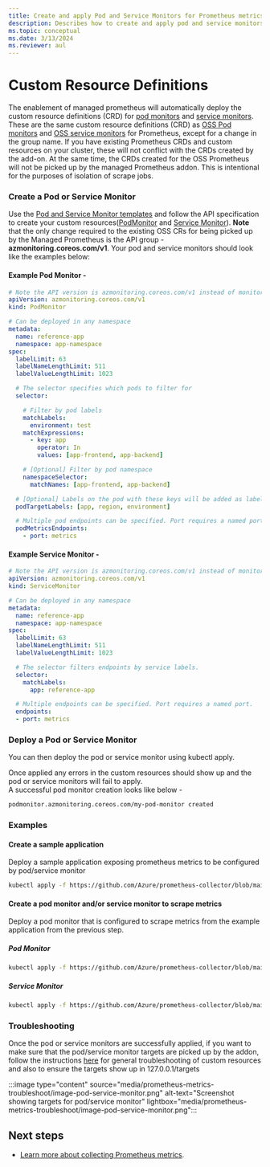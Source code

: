 ```yaml
---
title: Create and apply Pod and Service Monitors for Prometheus metrics in Azure Monitor
description: Describes how to create and apply pod and service monitors to scrape Prometheus metrics in Azure Monitor to Kubernetes cluster.
ms.topic: conceptual
ms.date: 3/13/2024
ms.reviewer: aul
---
```

# Custom Resource Definitions
The enablement of managed prometheus will automatically deploy the custom resource definitions (CRD) for [pod monitors](https://github.com/Azure/prometheus-collector/blob/main/otelcollector/deploy/addon-chart/azure-monitor-metrics-addon/templates/ama-metrics-podmonitor-crd.yaml) and [service monitors](https://github.com/Azure/prometheus-collector/blob/main/otelcollector/deploy/addon-chart/azure-monitor-metrics-addon/templates/ama-metrics-servicemonitor-crd.yaml). These are the same custom resource definitions (CRD) as [OSS Pod monitors](https://github.com/prometheus-operator/prometheus-operator/blob/main/Documentation/api.md#monitoring.coreos.com/v1.PodMonitor) and [OSS service monitors](https://github.com/prometheus-operator/prometheus-operator/blob/main/Documentation/api.md#monitoring.coreos.com/v1.ServiceMonitor) for Prometheus, except for a change in the group name. If you have existing Prometheus CRDs and custom resources on your cluster, these will not conflict with the CRDs created by the add-on. At the same time, the CRDs created for the OSS Prometheus will not be picked up by the managed Prometheus addon. This is intentional for the purposes of isolation of scrape jobs.

### Create a Pod or Service Monitor
Use the [Pod and Service Monitor templates](https://github.com/Azure/prometheus-collector/tree/main/otelcollector/customresources) and follow the API specification to create your custom resources([PodMonitor](https://github.com/prometheus-operator/prometheus-operator/blob/main/Documentation/api.md#podmonitor) and [Service Monitor](https://github.com/prometheus-operator/prometheus-operator/blob/main/Documentation/api.md#monitoring.coreos.com/v1.ServiceMonitor)). **Note** that the only change required to the existing OSS CRs for being picked up by the Managed Prometheus is the API group - **azmonitoring.coreos.com/v1**.
Your pod and service monitors should look like the examples below:

#### Example Pod Monitor -

```yaml
# Note the API version is azmonitoring.coreos.com/v1 instead of monitoring.coreos.com/v1
apiVersion: azmonitoring.coreos.com/v1
kind: PodMonitor

# Can be deployed in any namespace
metadata:
  name: reference-app
  namespace: app-namespace
spec:
  labelLimit: 63
  labelNameLengthLimit: 511
  labelValueLengthLimit: 1023

  # The selector specifies which pods to filter for
  selector:

    # Filter by pod labels
    matchLabels:
      environment: test
    matchExpressions:
      - key: app
        operator: In
        values: [app-frontend, app-backend]

    # [Optional] Filter by pod namespace
    namespaceSelector:
      matchNames: [app-frontend, app-backend]

  # [Optional] Labels on the pod with these keys will be added as labels to each metric scraped
  podTargetLabels: [app, region, environment]

  # Multiple pod endpoints can be specified. Port requires a named port.
  podMetricsEndpoints:
    - port: metrics
```
#### Example Service Monitor - 
```yaml
# Note the API version is azmonitoring.coreos.com/v1 instead of monitoring.coreos.com/v1
apiVersion: azmonitoring.coreos.com/v1
kind: ServiceMonitor

# Can be deployed in any namespace
metadata:
  name: reference-app
  namespace: app-namespace
spec:
  labelLimit: 63
  labelNameLengthLimit: 511
  labelValueLengthLimit: 1023

  # The selector filters endpoints by service labels.
  selector:
    matchLabels:
      app: reference-app

  # Multiple endpoints can be specified. Port requires a named port.
  endpoints:
  - port: metrics
```

### Deploy a Pod or Service Monitor
You can then deploy the pod or service monitor using kubectl apply.


Once applied any errors in the custom resources should show up and the pod or service monitors will fail to apply.  
A successful pod monitor creation looks like below - 
```bash
podmonitor.azmonitoring.coreos.com/my-pod-monitor created
```

### Examples
#### Create a sample application
Deploy a sample application exposing prometheus metrics to be configured by pod/service monitor

```bash
kubectl apply -f https://github.com/Azure/prometheus-collector/blob/main/internal/referenceapp/prometheus-reference-app.yaml
```

#### Create a pod monitor and/or service monitor to scrape metrics 
Deploy a pod monitor that is configured to scrape metrics from the example application from the previous step.

##### Pod Monitor
```bash
kubectl apply -f https://github.com/Azure/prometheus-collector/blob/main/otelcollector/deploy/example-custom-resources/pod-monitor/pod-monitor-reference-app.yaml
```

##### Service Monitor
```bash
kubectl apply -f https://github.com/Azure/prometheus-collector/blob/main/otelcollector/deploy/example-custom-resources/service-monitor/service-monitor-reference-app.yaml
```

### Troubleshooting
Once the pod or service monitors are successfully applied, if you want to make sure that the pod/service monitor targets are picked up by the addon, follow the instructions [here](prometheus-metrics-troubleshoot.md#prometheus-interface) for general troubleshooting of custom resources and also to ensure the targets show up in 127.0.0.1/targets

  :::image type="content" source="media/prometheus-metrics-troubleshoot/image-pod-service-monitor.png" alt-text="Screenshot showing targets for pod/service monitor" lightbox="media/prometheus-metrics-troubleshoot/image-pod-service-monitor.png":::

## Next steps

- [Learn more about collecting Prometheus metrics](../essentials/prometheus-metrics-overview.md).
